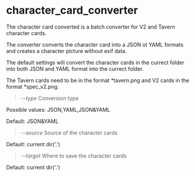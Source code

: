 # character_card_converter
The character card converted is a batch converter for V2 and Tavern character cards.

The converter converts the character card into a JSON ot YAML formats and creates a character picture without exif data.

The default settings will convert the character cards in the currect folder into both JSON and YAML format into the currect folder.

The Tavern cards need to be in the format *tavern.png and V2 cards in the format *spec_v2.png.

>_--type_
Conversion type

Possible values: JSON,YAML,JSON&YAML

Default: JSON&YAML

>_--source_
Source of the character cards

Default: current dir('.')

>_--target_
Where to save the character cards

Default: current dir('.')